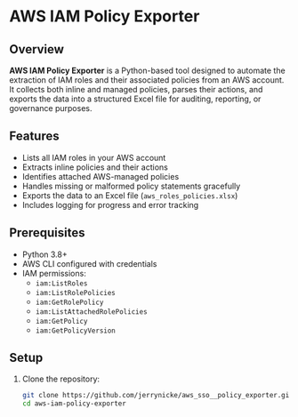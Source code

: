 # AWS IAM Policy Exporter

## Overview

**AWS IAM Policy Exporter** is a Python-based tool designed to automate the extraction of IAM roles and their associated policies from an AWS account. It collects both inline and managed policies, parses their actions, and exports the data into a structured Excel file for auditing, reporting, or governance purposes.

## Features

- Lists all IAM roles in your AWS account
- Extracts inline policies and their actions
- Identifies attached AWS-managed policies
- Handles missing or malformed policy statements gracefully
- Exports the data to an Excel file (`aws_roles_policies.xlsx`)
- Includes logging for progress and error tracking

## Prerequisites

- Python 3.8+
- AWS CLI configured with credentials
- IAM permissions:
  - `iam:ListRoles`
  - `iam:ListRolePolicies`
  - `iam:GetRolePolicy`
  - `iam:ListAttachedRolePolicies`
  - `iam:GetPolicy`
  - `iam:GetPolicyVersion`

## Setup

1. Clone the repository:

   ```bash
   git clone https://github.com/jerrynicke/aws_sso__policy_exporter.git
   cd aws-iam-policy-exporter
   ```
